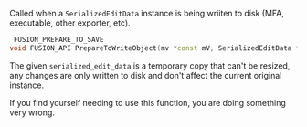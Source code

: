 Called when a `SerializedEditData` instance is being wriiten to disk (MFA, executable, other exporter, etc).
```cpp
 FUSION_PREPARE_TO_SAVE
void FUSION_API PrepareToWriteObject(mv *const mV, SerializedEditData *const serialized_edit_data, OI *const object_info) noexcept
```
The given `serialized_edit_data` is a temporary copy that can't be resized, any changes are only written to disk and don't affect the current original instance.

If you find yourself needing to use this function, you are doing something very wrong.
